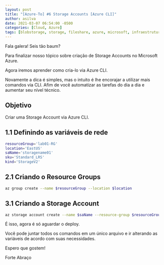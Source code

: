 ```yaml
---
layout: post
title: "[Azure-To] #6 Storage Accounts [Azure CLI]"
author: asilva
date: 2021-03-07 06:54:00 -0500
categories: [Cloud, Azure]
tags: [blobstorage, storage, fileshare, azure, microsoft, infraestrutura, azurecli]
---
```


Fala galera! Seis tão baum?

Para finalizar nosso tópico sobre criação de Storage Accounts no Microsoft Azure.

Agora iremos aprender como cria-lo via Azure CLI.

Novamente a dica é simples, mas o intuito é lhe encorajar a utilizar mais comandos via CLI. Afim de você automatizar as tarefas do dia a dia e aumentar seu nível técnico.

## **Objetivo**

Criar uma Storage Account via Azure CLI.

## **1.1 Definindo as variáveis de rede**

```bash
resourceGroup='lab01-RG'
location='EastUS'
saName='storagename01'
sku='Standard_LRS'
kind='StorageV2'
```

## **2.1 Criando o Resource Groups**

```bash
az group create --name $resourceGroup --location $location
```

## **3.1 Criando a Storage Account**

```bash
az storage account create --name $saName --resource-group $resourceGroup --location $location --sku $sku --kind $kind
```

É isso, agora é só aguardar o deploy.

Você pode juntar todos os comandos em um único arquivo e ir alterando as variáveis de acordo com suas necessidades.

Espero que gostem!

Forte Abraço
